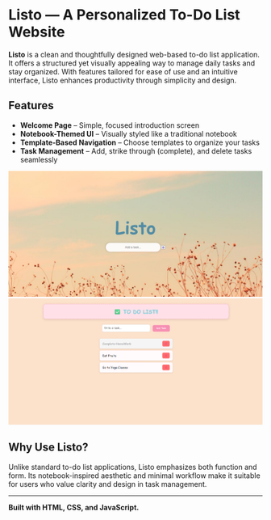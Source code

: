 # Listo — A Personalized To-Do List Website

**Listo** is a clean and thoughtfully designed web-based to-do list application. It offers a structured yet visually appealing way to manage daily tasks and stay organized. With features tailored for ease of use and an intuitive interface, Listo enhances productivity through simplicity and design.

## Features

- **Welcome Page** – Simple, focused introduction screen
- **Notebook-Themed UI** – Visually styled like a traditional notebook
- **Template-Based Navigation** – Choose templates to organize your tasks
- **Task Management** – Add, strike through (complete), and delete tasks seamlessly

![Welcome Page Preview](./listo-welcome.png)
![To-Do Page Preview](./listo-todo.png)

## Why Use Listo?

Unlike standard to-do list applications, Listo emphasizes both function and form. Its notebook-inspired aesthetic and minimal workflow make it suitable for users who value clarity and design in task management.

---

**Built with HTML, CSS, and JavaScript.**